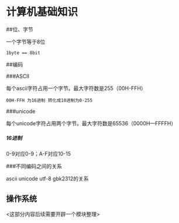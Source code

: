 # 计算机基础知识

##位、字节

一个字节等于8位

```
1byte == 8bit
```

##编码

###ASCII

每个ascii字符占用一个字节。最大字符数是255（00H-FFH）

```
00H-FFH 为16进制 转化成10进制为0-255
```

###unicode

每个unicode字符占用两个字节。最大字符数是65536（0000H—FFFFH）

##### 16进制

0-9对应0-9；A-F对应10-15

###不同编码之间的关系

ascii  unicode  utf-8  gbk2312的关系

## 操作系统

<这部分内容后续需要开辟一个模块整理>

